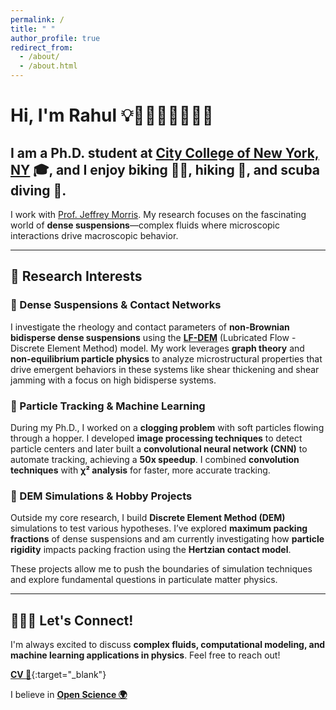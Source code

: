 ```yaml
---
permalink: /
title: " "  
author_profile: true
redirect_from: 
  - /about/
  - /about.html
---
```


# Hi, I'm Rahul 💡🧑🏻‍💻🤿🏄🏻‍♂️

## I am a Ph.D. student at [City College of New York, NY](https://www.ccny.cuny.edu/engineering) 🎓, and I enjoy biking 🚴🏼, hiking 🗻, and scuba diving 🐠.

I work with [Prof. Jeffrey Morris](https://www.ccny.cuny.edu/profiles/jeff-morris). My research focuses on the fascinating world of **dense suspensions**—complex fluids where microscopic interactions drive macroscopic behavior.

---

## 🔬 Research Interests  

### **🔹 Dense Suspensions & Contact Networks**  
I investigate the rheology and contact parameters of **non-Brownian bidisperse dense suspensions** using the [**LF-DEM**](https://github.com/ryseto/LF_DEM) (Lubricated Flow - Discrete Element Method) model. My work leverages **graph theory** and **non-equilibrium particle physics** to analyze microstructural properties that drive emergent behaviors in these systems like shear thickening and shear jamming with a focus on high bidisperse systems.

### **🔹 Particle Tracking & Machine Learning**  
During my Ph.D., I worked on a **clogging problem** with soft particles flowing through a hopper. I developed **image processing techniques** to detect particle centers and later built a **convolutional neural network (CNN)** to automate tracking, achieving a **50x speedup**. I combined **convolution techniques** with **χ² analysis** for faster, more accurate tracking.

### **🔹 DEM Simulations & Hobby Projects**  
Outside my core research, I build **Discrete Element Method (DEM)** simulations to test various hypotheses. I’ve explored **maximum packing fractions** of dense suspensions and am currently investigating how **particle rigidity** impacts packing fraction using the **Hertzian contact model**.

These projects allow me to push the boundaries of simulation techniques and explore fundamental questions in particulate matter physics.  

---

## 🧑🏻‍💻 Let's Connect!  
I'm always excited to discuss **complex fluids, computational modeling, and machine learning applications in physics**. Feel free to reach out!


[**CV 📄**](assets/rahul_cv.pdf){:target="_blank"}

I believe in [**Open Science 🌍**](https://en.wikipedia.org/wiki/Open_science)